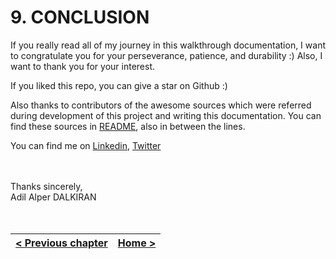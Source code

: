 # **9. CONCLUSION**

If you really read all of my journey in this walkthrough documentation, I want to congratulate you for your perseverance, patience, and durability :) Also, I want to thank you for your interest.

If you liked this repo, you can give a star on Github :)

Also thanks to contributors of the awesome sources which were referred during development of this project and writing this documentation. You can find these sources in [README](../README), also in between the lines.

You can find me on [Linkedin](https://www.linkedin.com/in/alper-dalkiran/), [Twitter](https://twitter.com/aalperdalkiran)

<br>
<br>
Thanks sincerely,
<br>
Adil Alper DALKIRAN

<br>
<br>
<br>

<style>
  table { width: 100%; }
</style>
| [&lt; Previous chapter](./08-VP8-PACKET-DECODE.md) | [Home &gt;](../README.md) |
| -- | --: |

